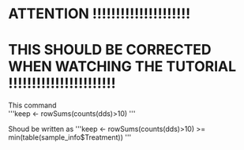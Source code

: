 # ATTENTION !!!!!!!!!!!!!!!!!!!!!
# THIS SHOULD BE CORRECTED WHEN WATCHING THE TUTORIAL !!!!!!!!!!!!!!!!!!!!!!!

This command  \
'''keep <- rowSums(counts(dds)>10)
'''

Shoud be written as 
'''keep <- rowSums(counts(dds)>10) >= min(table(sample_info$Treatment)) 
'''
